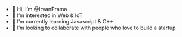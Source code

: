 - 👋 Hi, I’m @IrvanPrama
- 👀 I’m interested in Web & IoT
- 🌱 I’m currently learning Javascript & C++
- 💞️ I’m looking to collaborate with people who love to build a startup

<!---
IrvanPrama/IrvanPrama is a ✨ special ✨ repository because its `README.md` (this file) appears on your GitHub profile.
You can click the Preview link to take a look at your changes.
--->
